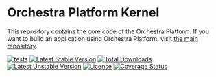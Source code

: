 Orchestra Platform Kernel
==============

This repository contains the core code of the Orchestra Platform. If you want to build an application using Orchestra Platform, visit [the main repository](https://github.com/orchestral/platform).

[![tests](https://github.com/orchestral/kernel/workflows/tests/badge.svg?branch=master)](https://github.com/orchestral/kernel/actions?query=workflow%3Atests+branch%3Amaster)
[![Latest Stable Version](https://poser.pugx.org/orchestra/kernel/version)](https://packagist.org/packages/orchestra/kernel)
[![Total Downloads](https://poser.pugx.org/orchestra/kernel/downloads)](https://packagist.org/packages/orchestra/kernel)
[![Latest Unstable Version](https://poser.pugx.org/orchestra/kernel/v/unstable)](//packagist.org/packages/orchestra/kernel)
[![License](https://poser.pugx.org/orchestra/kernel/license)](https://packagist.org/packages/orchestra/kernel)
[![Coverage Status](https://coveralls.io/repos/github/orchestral/kernel/badge.svg?branch=master)](https://coveralls.io/github/orchestral/kernel?branch=master)
